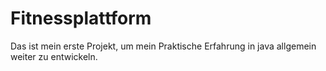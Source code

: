 # Fitnessplattform
Das ist mein erste Projekt, um mein Praktische Erfahrung in java allgemein weiter zu entwickeln.
